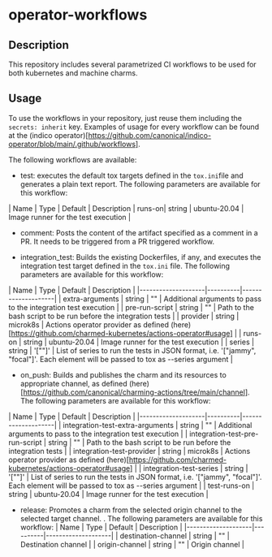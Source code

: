 # operator-workflows

## Description

This repository includes several parametrized CI workflows to be used for both kubernetes and machine charms.

## Usage

To use the workflows in your repository, just reuse them including the `secrets: inherit` key. Examples of usage for every workflow can be found at the (indico operator)[https://github.com/canonical/indico-operator/blob/main/.github/workflows].

The following workflows are available:

* test: executes the default tox targets defined in the `tox.ini`file and generates a plain text report. The following parameters are available for this workflow:

| Name | Type | Default | Description
| runs-on| string | ubuntu-20.04 | Image runner for the test execution |

* comment: Posts the content of the artifact specified as a comment in a PR. It needs to be triggered from a PR triggered workflow.

* integration_test: Builds the existing Dockerfiles, if any, and executes the integration test target defined in the `tox.ini` file. The following parameters are available for this workflow:

| Name | Type | Default | Description |
|--------------------|----------|--------------------|
| extra-arguments | string | "" | Additional arguments to pass to the integration test execution |
| pre-run-script | string | "" | Path to the bash script to be run before the integration tests |
| provider | string | microk8s | Actions operator provider as defined (here)[https://github.com/charmed-kubernetes/actions-operator#usage] |
| runs-on | string | ubuntu-20.04 | Image runner for the test execution |
| series | string | '[""]' | List of series to run the tests in JSON format, i.e. '["jammy", "focal"]'. Each element will be passed to tox as --series argument |


* on_push: Builds and publishes the charm and its resources to appropriate channel, as defined (here)[https://github.com/canonical/charming-actions/tree/main/channel].  The following parameters are available for this workflow:

| Name | Type | Default | Description |
|--------------------|----------|--------------------|
| integration-test-extra-arguments | string | "" | Additional arguments to pass to the integration test execution |
| integration-test-pre-run-script | string | "" | Path to the bash script to be run before the integration tests |
| integration-test-provider | string | microk8s | Actions operator provider as defined (here)[https://github.com/charmed-kubernetes/actions-operator#usage] |
| integration-test-series | string | '[""]' | List of series to run the tests in JSON format, i.e. '["jammy", "focal"]'. Each element will be passed to tox as --series argument |
| test-runs-on | string | ubuntu-20.04 | Image runner for the test execution |

* release: Promotes a charm from the selected origin channel to the selected target channel. . The following parameters are available for this workflow:
| Name | Type | Default | Description |
|--------------------|----------|--------------------|
| destination-channel | string | "" | Destination channel |
| origin-channel | string | "" | Origin channel |
